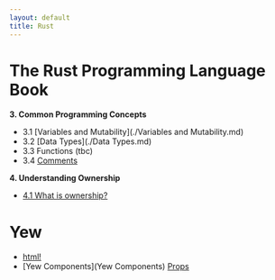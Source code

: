 ```yaml
---
layout: default
title: Rust
---
```



# The Rust Programming Language Book

**3. Common Programming Concepts** 

- 3.1 [Variables and Mutability](./Variables and Mutability.md)
- 3.2 [Data Types](./Data Types.md)
- 3.3 Functions (tbc) 
- 3.4 [Comments](./comments.md)



**4. Understanding Ownership**

- [4.1 What is ownership?](./ownership.md) 

# Yew

- [html!](html!)
- [Yew Components](Yew Components)
[ Props]( Props) 
